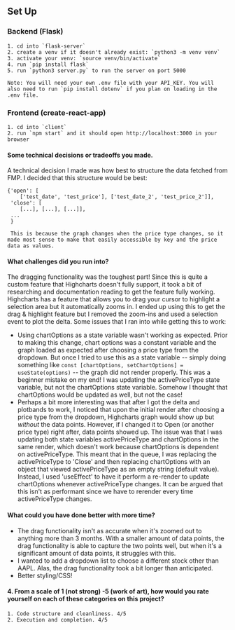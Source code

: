 ## Set Up

### Backend (Flask)
```
1. cd into `flask-server`
2. create a venv if it doesn't already exist: `python3 -m venv venv`
3. activate your venv: `source venv/bin/activate`
4. run `pip install flask`
5. run `python3 server.py` to run the server on port 5000

Note: You will need your own .env file with your API_KEY. You will also need to run `pip install dotenv` if you plan on loading in the .env file.
```

### Frontend (create-react-app)
```
1. cd into `client`
2. run `npm start` and it should open http://localhost:3000 in your browser
```

#### Some technical decisions or tradeoffs you made.
A technical decision I made was how best to structure the data fetched from FMP. I decided that this structure would be best:
```
{'open': [
    ['test_date', 'test_price'], ['test_date_2', 'test_price_2']],
 'close': [
    [...], [...], [...]],
 ...
 }

 This is because the graph changes when the price type changes, so it made most sense to make that easily accessible by key and the price data as values.
```
#### What challenges did you run into?
The dragging functionality was the toughest part! Since this is quite a custom feature that Highcharts doesn't fully support, it took a bit of researching and documentation reading to get the feature fully working. Highcharts has a feature that allows you to drag your cursor to highlight a selection area but it automatically zooms in. I ended up using this to get the drag & highlight feature but I removed the zoom-ins and used a selection event to plot the delta. Some issues that I ran into while getting this to work:
- Using chartOptions as a state variable wasn't working as expected. Prior to making this change, chart options was a constant variable and the graph loaded as expected after choosing a price type from the dropdown. But once I tried to use this as a state variable -- simply doing something like `const [chartOptions, setChartOptions] = useState(options)` -- the graph did not render properly. This was a beginner mistake on my end! I was updating the activePriceType state variable, but not the chartOptions state variable. Somehow I thought that chartOptions would be updated as well, but not the case!
- Perhaps a bit more interesting was that after I got the delta and plotbands to work, I noticed that upon the initial render after choosing a price type from the dropdown, Highcharts graph would show up but _without_ the data points. However, if I changed it to Open (or another price type) right after, data points showed up. The issue was that I was updating both state variables activePriceType and chartOptions in the same render, which doesn't work because chartOptions is dependent on activePriceType. This meant that in the queue, I was replacing the activePriceType to 'Close' and then replacing chartOptions with an object that viewed activePriceType as an empty string (default value). Instead, I used 'useEffect' to have it perform a re-render to update chartOptions whenever activePriceType changes. It can be argued that this isn't as performant since we have to rerender every time activePriceType changes.
   
#### What could you have done better with more time?
- The drag functionality isn't as accurate when it's zoomed out to anything more than 3 months. With a smaller amount of data points, the drag functionality is able to capture the two points well, but when it's a significant amount of data points, it struggles with this.
- I wanted to add a dropdown list to choose a different stock other than AAPL. Alas, the drag functionality took a bit longer than anticipated.
- Better styling/CSS!

#### 4. From a scale of 1 (not strong) -5 (work of art), how would you rate yourself on each of these categories on this project? 
    1. Code structure and cleanliness. 4/5
    2. Execution and completion. 4/5